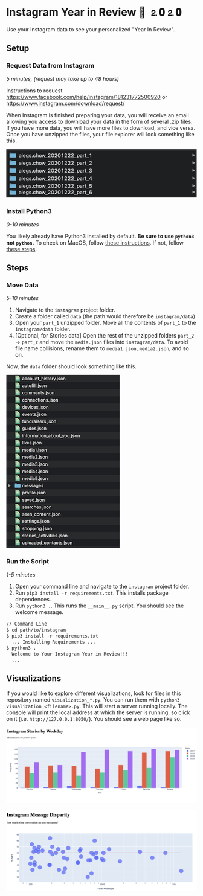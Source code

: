 # Instagram Year in Review 🥳 ⒉𝟎⒉𝟎

Use your Instagram data to see your personalized "Year In Review".

## Setup

### Request Data from Instagram

_5 minutes, (request may take up to 48 hours)_

Instructions to request https://www.facebook.com/help/instagram/181231772500920 or https://www.instagram.com/download/request/

When Instagram is finished preparing your data, you will receive an email allowing you access to download your data in the form of several .zip files. If you have more data, you will have more files to download, and vice versa. Once you have unzipped the files, your file explorer will look something like this.

![Unzipped files](images/unzipped_data.png)

### Install Python3

_0-10 minutes_

You likely already have Python3 installed by default. **Be sure to use `python3` not `python`.** To check on MacOS, follow [these instructions](https://realpython.com/installing-python/#how-to-check-your-python-version-on-a-mac).
If not, follow [these steps](https://realpython.com/installing-python/).

## Steps

### Move Data

_5-10 minutes_

1. Navigate to the `instagram` project folder.
2. Create a folder called `data` (the path would therefore be `instagram/data`)
3. Open your `part_1` unzipped folder. Move all the contents of `part_1` to the `instagram/data` folder.
4. [Optional, for Stories data] Open the rest of the unzipped folders `part_2` -> `part_z` and move the `media.json` files into `instagram/data`. To avoid file name collisions, rename them to `media1.json`, `media2.json`, and so on.

Now, the `data` folder should look something like this.

![instagram/data folder](images/instagram_data.png)

### Run the Script

_1-5 minutes_

1. Open your command line and navigate to the `instagram` project folder.
2. Run `pip3 install -r requirements.txt`. This installs package dependences.
3. Run `python3 .`. This runs the `__main__.py` script. You should see the welcome message.

```
// Command Line
$ cd path/to/instagram
$ pip3 install -r requirements.txt
  ... Installing Requirements ...
$ python3 .
  Welcome to Your Instagram Year in Review!!!
  ...
```

## Visualizations

If you would like to explore different visualizations, look for files in this repository named `visualization_*.py`. You can run them with `python3 visualization_<filename>.py`. This will start a server running locally. The console will print the local address at which the server is running, so click on it (i.e. `http://127.0.0.1:8050/`). You should see a web page like so.

![visualization of stories](images/visualization_stories.png)

![visualization of inbox](images/visualization_inbox.png)
